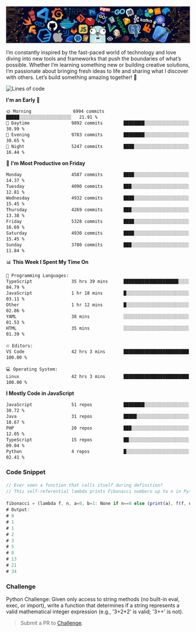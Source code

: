 ![](https://github.com/0x3EF8/0x3EF8/raw/main/images/header_.png)

I’m constantly inspired by the fast-paced world of technology and love diving into new tools and frameworks that push the boundaries of what’s possible. Whether I’m learning something new or building creative solutions, I’m passionate about bringing fresh ideas to life and sharing what I discover with others. Let’s build something amazing together! 🚀

<!--START_SECTION:header-->
![Lines of code](https://img.shields.io/badge/From%20Hello%20World%20I%27ve%20Written-23.0%20million%20lines%20of%20code-blue)

**I'm an Early 🐤** 

```text
🌞 Morning                6994 commits        █████░░░░░░░░░░░░░░░░░░░░   21.91 % 
🌆 Daytime                9892 commits        ████████░░░░░░░░░░░░░░░░░   30.99 % 
🌃 Evening                9783 commits        ████████░░░░░░░░░░░░░░░░░   30.65 % 
🌙 Night                  5247 commits        ████░░░░░░░░░░░░░░░░░░░░░   16.44 % 
```
📅 **I'm Most Productive on Friday** 

```text
Monday                   4587 commits        ████░░░░░░░░░░░░░░░░░░░░░   14.37 % 
Tuesday                  4090 commits        ███░░░░░░░░░░░░░░░░░░░░░░   12.81 % 
Wednesday                4932 commits        ████░░░░░░░░░░░░░░░░░░░░░   15.45 % 
Thursday                 4269 commits        ███░░░░░░░░░░░░░░░░░░░░░░   13.38 % 
Friday                   5328 commits        ████░░░░░░░░░░░░░░░░░░░░░   16.69 % 
Saturday                 4930 commits        ████░░░░░░░░░░░░░░░░░░░░░   15.45 % 
Sunday                   3780 commits        ███░░░░░░░░░░░░░░░░░░░░░░   11.84 % 
```


📊 **This Week I Spent My Time On** 

```text
💬 Programming Languages: 
TypeScript               35 hrs 39 mins      █████████████████████░░░░   84.79 % 
JavaScript               1 hr 18 mins        █░░░░░░░░░░░░░░░░░░░░░░░░   03.11 % 
Other                    1 hr 12 mins        █░░░░░░░░░░░░░░░░░░░░░░░░   02.86 % 
YAML                     38 mins             ░░░░░░░░░░░░░░░░░░░░░░░░░   01.53 % 
HTML                     35 mins             ░░░░░░░░░░░░░░░░░░░░░░░░░   01.39 % 

🔥 Editors: 
VS Code                  42 hrs 3 mins       █████████████████████████   100.00 % 

💻 Operating System: 
Linux                    42 hrs 3 mins       █████████████████████████   100.00 % 
```

**I Mostly Code in JavaScript** 

```text
JavaScript               51 repos            ████████░░░░░░░░░░░░░░░░░   30.72 % 
Java                     31 repos            █████░░░░░░░░░░░░░░░░░░░░   18.67 % 
PHP                      20 repos            ███░░░░░░░░░░░░░░░░░░░░░░   12.05 % 
TypeScript               15 repos            ██░░░░░░░░░░░░░░░░░░░░░░░   09.04 % 
Python                   4 repos             █░░░░░░░░░░░░░░░░░░░░░░░░   02.41 % 
```




<!--END_SECTION:header-->

<!--START_SECTION:footer-->
### Code Snippet
```js
// Ever seen a function that calls itself during definition?
// This self-referential lambda prints Fibonacci numbers up to n in Python

fibonacci = (lambda f, n, a=0, b=1: None if n==0 else (print(a), f(f, n-1, b, a+b)))(lambda f, n, a=0, b=1: None if n==0 else (print(a), f(f, n-1, b, a+b)), 10)
# Output:
# 0
# 1
# 1
# 2
# 3
# 5
# 8
# 13
# 21
# 34
```
### Challenge
Python Challenge: Given only access to string methods (no built-in eval, exec, or import), write a function that determines if a string represents a valid mathematical integer expression (e.g., '3+2*2' is valid; '3++' is not).
<!--END_SECTION:footer-->
> Submit a PR to [Challenge](https://github.com/mrepol742/challenge/fork).
